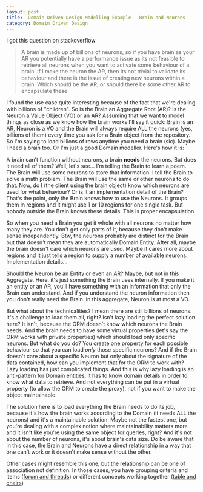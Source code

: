 ```yaml
---
layout: post
title:  Domain Driven Design Modelling Example - Brain and Neurons
category: Domain Driven Design
---
```


I got this question on stackoverflow


> A brain is made up of billions of neurons, so if you have brain as your AR you potentially have a performance issue as its not feasible to retrieve all neurons when you want to activate some behaviour of a brain. If I make the neuron the AR, then its not trivial to validate its behaviour and there is the issue of creating new neurons within a brain. Which should be the AR, or should there be some other AR to encapsulate these
  
 I found the use case quite interesting because of the fact that we're dealing with billions of "children". So is the Brain an Aggregate Root (AR)? Is the Neuron a Value Object (VO) or an AR? Assuming that we want to model things as close as we know how the brain works I'll say it quick: Brain is an AR, Neuron is a VO and the Brain will always require ALL the neurons (yes, billions of them) every time you ask for a Brain object from the repository. So I'm saying to load billions of rows anytime you need a brain (sic). Maybe I need a brain too. Or I'm just a good Domain modeller. Here's how it is:

 A brain can't function without neurons, a brain **needs** the neurons. But does it need all of them? Well, let's see... I'm telling the Brain to learn a poem. The Brain will use some neurons to store that information. I tell the Brain to solve a math problem. The Brain will use the same or other neurons to do that. Now, do I (the client using the brain object) know which neurons are used for what behaviour? Or is it an implementation detail of the Brain? That's the point, only the Brain knows how to use the Neurons. It groups them in regions and it might use 1 or 10 regions for one single task. But nobody outside the Brain knows these details. This is proper encapsulation.

 So when you need a Brain you get it whole with all neurons no matter how many they are. You don't get only parts of it, because they don't make sense independently. Btw, the neurons probably are distinct for the Brain but that doesn't mean they are automatically Domain Entity. After all, maybe the brain doesn't care which neurons are used. Maybe it cares more about regions and it just tells a region to supply a number of available neurons. Implementation details...

 Should the Neuron be an Entity or even an AR? Maybe, but not in this Aggregate. Here, it's just something the Brain uses internally. If you make it an entity or an AR, you'll have something with an information that only the Brain can understand. And if you understand the neuron information then you don't really need the Brain. In this aggregate, Neuron is at most a VO.

 But what about the technicalities? I mean there are still billions of neurons. It's a challenge to load them all, right? Isn't lazy loading the perfect solution here? It isn't, because the ORM doesn't know which neurons the Brain needs. And the brain needs to have some virtual properties (let's say the ORM works with private properties) which should load only specific neurons. But what do you do? You create one property for each possible behaviour so that you can load _only_ those specific neurons? And if the Brain doesn't care about a specific Neuron but only about the signature of the data contained, how can you implement that for the ORM to work with? Lazy loading has just complicated things. And this is why lazy loading is an anti-pattern for Domain entities, it has to know domain details in order to know what data to retrieve. And not everything can be put in a virtual property (to allow the ORM to create the proxy), not if you want to make the object maintainable.

 The solution here is to load everything the Brain needs to do its job, because it's how the brain works according to the Domain (it needs ALL the neurons) and it's a maintainable solution. Maybe not the fastest one, but you're dealing with a complex notion where maintainability matters more and it isn't like you're using the same object for queries, right? And it's not about the number of neurons, it's about brain's data size. Do be aware that in this case, the Brain and Neurons have a direct relationship in a way that one can't work or it doesn't make sense without the other.

 Other cases might resemble this one, but the relationship can be one of association not definition. In those cases, you have grouping criteria and items ([forum and threads](http://www.sapiensworks.com/blog/post/2013/01/15/Domain-Driven-Design-Aggregate-Root-Modelling-Fallacy.aspx)) or different concepts working together ([table and chairs](http://www.sapiensworks.com/blog/post/2013/10/18/Modelling-Aggregate-Roots-Relationships.aspx))
